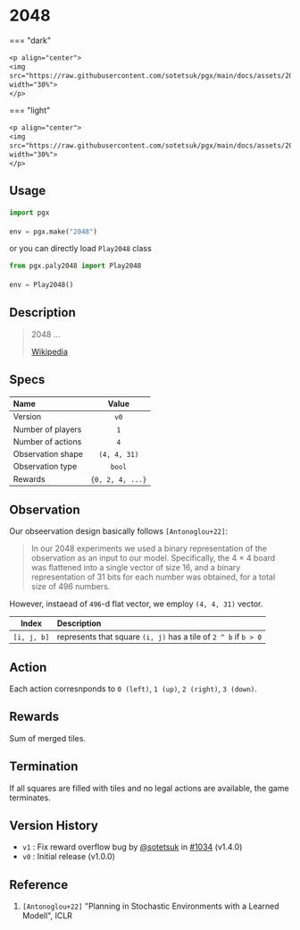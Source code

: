 # 2048

=== "dark" 

    <p align="center">
    <img src="https://raw.githubusercontent.com/sotetsuk/pgx/main/docs/assets/2048_dark.gif" width="30%">
    </p>

=== "light" 

    <p align="center">
    <img src="https://raw.githubusercontent.com/sotetsuk/pgx/main/docs/assets/2048_light.gif" width="30%">
    </p>


## Usage

```py
import pgx

env = pgx.make("2048")
```

or you can directly load `Play2048` class

```py
from pgx.paly2048 import Play2048

env = Play2048()
```

## Description

> 2048 ...
> 
> [Wikipedia](https://en.wikipedia.org/wiki/2048_(video_game))

## Specs

| Name | Value |
|:---|:----:|
| Version | `v0` |
| Number of players | `1` |
| Number of actions | `4` |
| Observation shape | `(4, 4, 31)` |
| Observation type | `bool` |
| Rewards | `{0, 2, 4, ...}` |

## Observation

Our obseervation design basically follows `[Antonoglou+22]`:

> In our 2048 experiments we used a binary representation of the observation as an input to our model.
Specifically, the 4 × 4 board was flattened into a single vector of size 16, and a binary representation
of 31 bits for each number was obtained, for a total size of 496 numbers.

However, instaead of `496`-d flat vector, we employ `(4, 4, 31)` vector. 


| Index | Description |
|:---:|:----|
| `[i, j, b]` | represents that square `(i, j)` has a tile of `2 ^ b` if `b > 0` |

## Action
Each action corresnponds to `0 (left)`, `1 (up)`, `2 (right)`, `3 (down)`.

## Rewards
Sum of merged tiles.

## Termination
If all squares are filled with tiles and no legal actions are available, the game terminates.


## Version History

- `v1` : Fix reward overflow bug by [@sotetsuk](https://github.com/sotetsuk) in [#1034](https://github.com/sotetsuk/pgx/pull/1034) (v1.4.0)
- `v0` : Initial release (v1.0.0)

## Reference

1. `[Antonoglou+22]` "Planning in Stochastic Environments with a Learned Modell", ICLR

